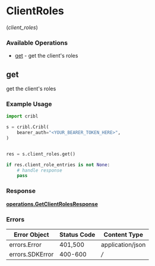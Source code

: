 # ClientRoles
(*client_roles*)

### Available Operations

* [get](#get) - get the client's roles

## get

get the client's roles

### Example Usage

```python
import cribl

s = cribl.Cribl(
    bearer_auth="<YOUR_BEARER_TOKEN_HERE>",
)


res = s.client_roles.get()

if res.client_role_entries is not None:
    # handle response
    pass
```


### Response

**[operations.GetClientRolesResponse](../../models/operations/getclientrolesresponse.md)**
### Errors

| Error Object     | Status Code      | Content Type     |
| ---------------- | ---------------- | ---------------- |
| errors.Error     | 401,500          | application/json |
| errors.SDKError  | 400-600          | */*              |
